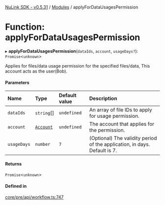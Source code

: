 [NuLink SDK - v0.5.31](../README.md) / [Modules](../modules.md) / applyForDataUsagesPermission

# Function: applyForDataUsagesPermission

▸ **applyForDataUsagesPermission**(`dataIds`, `account`, `usageDays?`): `Promise`<`unknown`\>

Applies for files/data usage permission for the specified files/data, This account acts as the user(Bob).

#### Parameters

| Name | Type | Default value | Description |
| :------ | :------ | :------ | :------ |
| `dataIds` | `string`[] | `undefined` | An array of file IDs to apply for usage permission. |
| `account` | [`Account`](../classes/Account.md) | `undefined` | The account that applies for the permission. |
| `usageDays` | `number` | `7` | (Optional) The validity period of the application, in days. Default is 7. |

#### Returns

`Promise`<`unknown`\>

#### Defined in

[core/pre/api/workflow.ts:747](https://github.com/NuLink-network/nulink-sdk/blob/b71aeb1/src/core/pre/api/workflow.ts#L747)
